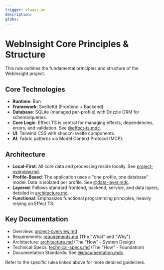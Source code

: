 ```yaml
---
trigger: always_on
description:
globs:
---
```


# WebInsight Core Principles & Structure

This rule outlines the fundamental principles and structure of the WebInsight project.

## Core Technologies

- **Runtime**: Bun
- **Framework**: SvelteKit (Frontend + Backend)
- **Database**: SQLite (managed per-profile) with Drizzle ORM for schema/queries.
- **Core Logic**: Effect TS is central for managing effects, dependencies, errors, and validation. See [@effect-ts.mdc](mdc:.cursor/rules/effect-ts.mdc).
- **UI**: Tailwind CSS with shadcn-svelte components.
- **AI**: Fabric patterns via Model Context Protocol (MCP).

## Architecture

- **Local-First**: All core data and processing reside locally. See [project-overview.md](mdc:documentation/project-overview.md).
- **Profile-Based**: The application uses a "one profile, one database" model. Data is isolated per profile. See [@data-layer.mdc](mdc:.cursor/rules/data-layer.mdc).
- **Layered**: Follows standard frontend, backend, service, and data layers, detailed in [architecture.md](mdc:documentation/architecture.md).
- **Functional**: Emphasizes functional programming principles, heavily relying on Effect TS.

## Key Documentation

- Overview: [project-overview.md](mdc:documentation/project-overview.md)
- Requirements: [requirements.md](mdc:documentation/requirements.md) (The "What" and "Why")
- Architecture: [architecture.md](mdc:documentation/architecture.md) (The "How" - System Design)
- Technical Specs: [technical-specs.md](mdc:documentation/technical-specs.md) (The "How" - Foundation)
- Documentation Standards: See [@documentation.mdc](mdc:.cursor/rules/documentation.mdc).

Refer to the specific rules linked above for more detailed guidelines.
